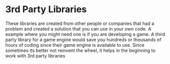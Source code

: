 # 3rd Party Libraries

These libraries are created from other people or companies that had a problem and created a solution that you can use in your own code. A example where you might need one is if you are developing a game. A third party library for a game engine would save you hundreds or thousands of hours of coding since their game engine is available to use. Since sometimes its better not reinvent the wheel, it helps in the beginning to work with 3rd party libraries

